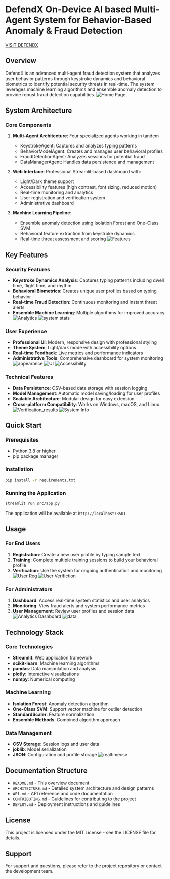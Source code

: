 # DefendX On-Device AI based Multi-Agent System for Behavior-Based Anomaly & Fraud Detection
[VISIT DEFENDX](https://defendx.streamlit.app/)


## Overview

DefendX is an advanced multi-agent fraud detection system that analyzes user behavior patterns through keystroke dynamics and behavioral biometrics to identify potential security threats in real-time. The system leverages machine learning algorithms and ensemble anomaly detection to provide robust fraud detection capabilities.
![Home Page](home.png)

## System Architecture

### Core Components

1. **Multi-Agent Architecture**: Four specialized agents working in tandem
   - KeystrokeAgent: Captures and analyzes typing patterns
   - BehaviorModelAgent: Creates and manages user behavioral profiles
   - FraudDetectionAgent: Analyzes sessions for potential fraud
   - DataManagerAgent: Handles data persistence and management

2. **Web Interface**: Professional Streamlit-based dashboard with:
   - Light/Dark theme support
   - Accessibility features (high contrast, font sizing, reduced motion)
   - Real-time monitoring and analytics
   - User registration and verification system
   - Administrative dashboard

3. **Machine Learning Pipeline**:
   - Ensemble anomaly detection using Isolation Forest and One-Class SVM
   - Behavioral feature extraction from keystroke dynamics
   - Real-time threat assessment and scoring
![Features](features.jpg)
## Key Features

### Security Features
- **Keystroke Dynamics Analysis**: Captures typing patterns including dwell time, flight time, and rhythm
- **Behavioral Biometrics**: Creates unique user profiles based on typing behavior
- **Real-time Fraud Detection**: Continuous monitoring and instant threat alerts
- **Ensemble Machine Learning**: Multiple algorithms for improved accuracy
![Analytics](realtime_analytics.jpg)
![system stats](systemstats.png)

### User Experience
- **Professional UI**: Modern, responsive design with professional styling
- **Theme System**: Light/dark mode with accessibility options
- **Real-time Feedback**: Live metrics and performance indicators
- **Administrative Tools**: Comprehensive dashboard for system monitoring
![appearance](appearance.png)
![UI](darkmode.png)
![Accessibility](accessibility.png)

### Technical Features
- **Data Persistence**: CSV-based data storage with session logging
- **Model Management**: Automatic model saving/loading for user profiles
- **Scalable Architecture**: Modular design for easy extension
- **Cross-platform Compatibility**: Works on Windows, macOS, and Linux
![Verification_results](verification_results.png)
![System Info](systeminfo.jpg)
## Quick Start

### Prerequisites
- Python 3.8 or higher
- pip package manager

### Installation
```bash
pip install -r requirements.txt
```

### Running the Application
```bash
streamlit run src/app.py
```

The application will be available at `http://localhost:8501`

## Usage

### For End Users
1. **Registration**: Create a new user profile by typing sample text
2. **Training**: Complete multiple training sessions to build your behavioral profile
3. **Verification**: Use the system for ongoing authentication and monitoring
![User Reg](user.jpg)
![User Verifiction](user_verification.png)
### For Administrators
1. **Dashboard**: Access real-time system statistics and user analytics
2. **Monitoring**: View fraud alerts and system performance metrics
3. **User Management**: Review user profiles and session data
   ![Analytics Dashboard](analytics_dashboard.png)
   ![data](data.png)
## Technology Stack

### Core Technologies
- **Streamlit**: Web application framework
- **scikit-learn**: Machine learning algorithms
- **pandas**: Data manipulation and analysis
- **plotly**: Interactive visualizations
- **numpy**: Numerical computing

### Machine Learning
- **Isolation Forest**: Anomaly detection algorithm
- **One-Class SVM**: Support vector machine for outlier detection
- **StandardScaler**: Feature normalization
- **Ensemble Methods**: Combined algorithm approach

### Data Management
- **CSV Storage**: Session logs and user data
- **joblib**: Model serialization
- **JSON**: Configuration and profile storage
![realtimecsv](realtimedata_csv.png)
## Documentation Structure

- `README.md` - This overview document
- `ARCHITECTURE.md` - Detailed system architecture and design patterns
- `API.md` - API reference and code documentation
- `CONTRIBUTING.md` - Guidelines for contributing to the project
- `DEPLOY.md` - Deployment instructions and guidelines

## License

This project is licensed under the MIT License - see the LICENSE file for details.

## Support

For support and questions, please refer to the project repository or contact the development team.

